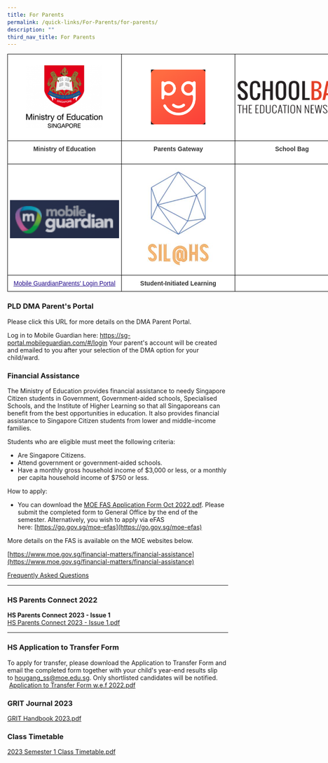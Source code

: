 ```yaml
---
title: For Parents
permalink: /quick-links/For-Parents/for-parents/
description: ""
third_nav_title: For Parents
---
```

<style type="text/css">
.tg  {border-collapse:collapse;border-spacing:0;margin:0px auto;}
.tg td{border-color:black;border-style:solid;border-width:1px;font-family:Arial, sans-serif;font-size:14px;
  overflow:hidden;padding:10px 5px;word-break:normal;}
.tg th{border-color:black;border-style:solid;border-width:1px;font-family:Arial, sans-serif;font-size:14px;
  font-weight:normal;overflow:hidden;padding:10px 5px;word-break:normal;}
.tg .tg-tlx9{background-color:#FFF;color:#333;text-align:center;vertical-align:top}
.tg .tg-apyk{background-color:#FFF;color:#333;font-weight:bold;text-align:center;vertical-align:top}
.tg .tg-2rp9{background-color:#FFF;color:#333;text-align:center;vertical-align:middle}
.tg .tg-0pyt{background-color:#FFF;color:#21088A;font-weight:bold;text-align:center;text-decoration:underline;vertical-align:top}
</style>
<table class="tg" style="undefined;table-layout: fixed; width: 780px">
<colgroup>
<col style="width: 260px">
<col style="width: 260px">
<col style="width: 260px">
</colgroup>
<tbody>
  <tr>
    <td class="tg-2rp9"><a href="https://www.moe.gov.sg/" target="_self"> 
          <img src="/images/HGSS-MOE.png" style="width:70%"></a></td>
    <td class="tg-2rp9"><a href="https://pg.moe.edu.sg/" target="_self"> 
          <img src="/images/PG.png" style="width:50%"></a></td>
    <td class="tg-2rp9"><a href="https://www.schoolbag.sg/" target="_self"> 
          <img src="/images/SCHOOLBAG.png" style="width:100%"></a></td>
  </tr>
  <tr>
    <td class="tg-apyk"><span style="background-color:initial">Ministry of Education</span><br></td>
    <td class="tg-apyk">Parents Gateway<br><br></td>
    <td class="tg-apyk">School Bag</td>
  </tr>
  <tr>
    <td class="tg-2rp9"><a href="https://sg-portal.mobileguardian.com/#/login" target="_self"> 
          <img src="/images/MG.png" style="width:100%"></a></td>
    <td class="tg-2rp9"><a href="https://sites.google.com/view/hssil/home" target="_self"> 
          <img src="/images/SIL%20logo.jpeg" style="width:65%"></a></td>
    <td class="tg-2rp9"></td>
  </tr>
  <tr>
    <td class="tg-apyk"><a href="https://sg-portal.mobileguardian.com/#/login"><span style="font-weight:500;text-decoration:underline;color:#21088A">Mobile GuardianParents' Login Portal</span></a></td>
    <td class="tg-apyk">Student-Initiated Learning</td>
    <td class="tg-2rp9"> </td>
  </tr>
</tbody>
</table>

### PLD DMA Parent's Portal ###

Please click this URL for more details on the DMA Parent Portal.

Log in to Mobile Guardian here: https://sg-portal.mobileguardian.com/#/login
Your parent's account will be created and emailed to you after your selection of the DMA option for your child/ward.

### Financial Assistance

  

The Ministry of Education provides financial assistance to needy Singapore Citizen students in Government, Government-aided schools, Specialised Schools, and the Institute of Higher Learning so that all Singaporeans can benefit from the best opportunities in education. It also provides financial assistance to Singapore Citizen students from lower and middle-income families.

  

Students who are eligible must meet the following criteria:

* Are Singapore Citizens.
* Attend government or government-aided schools.
* Have a monthly gross household income of $3,000 or less, or a monthly per capita household income of $750 or less.

How to apply:
* You can download the&nbsp;[MOE FAS Application Form Oct 2022.pdf](/files/MOE%20FAS%20Application%20Form%20Oct%202022.pdf).&nbsp;Please submit the completed form to General Office by the end of the semester.&nbsp;Alternatively, you wish to apply via eFAS here:&nbsp;[https://go.gov.sg/moe-efas](https://go.gov.sg/moe-efas)

More details on the FAS is available on the MOE websites below.&nbsp;

[https://www.moe.gov.sg/financial-matters/financial-assistance](https://www.moe.gov.sg/financial-matters/financial-assistance)  

[Frequently Asked Questions](https://va.ecitizen.gov.sg/cfp/customerPages/moe/explorefaq.aspx?Category=32819&amp;utm_source=moe-corp-site&amp;utm_medium=referral)

* * *

### HS Parents Connect 2022

**HS Parents Connect 2023 - Issue 1**&nbsp;  
[HS Parents Connect 2023 - Issue 1.pdf](/files/HS%20Parents%20Connect%202023%20-%20Issue%201.pdf)


* * *

### HS Application to Transfer Form

To apply for transfer, please download the Application to Transfer Form and email the completed form together with your child's year-end results slip to&nbsp;[hougang\_ss@moe.edu.sg](mailto:hougang_ss@moe.edu.sg). Only shortlisted candidates will be notified.&nbsp;  
&nbsp;[Application to Transfer Form w.e.f 2022.pdf](/files/Application%20to%20Transfer%20Form%20wef%202022.pdf)
&nbsp;  

### GRIT Journal 2023

[GRIT Handbook 2023.pdf](/files/GRIT%20Handbook%202023.pdf)


### Class Timetable

[2023 Semester 1 Class Timetable.pdf](/files/2023%20Semester%201%20Class%20Timetable.pdf)